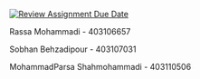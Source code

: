 [![Review Assignment Due Date](https://classroom.github.com/assets/deadline-readme-button-22041afd0340ce965d47ae6ef1cefeee28c7c493a6346c4f15d667ab976d596c.svg)](https://classroom.github.com/a/iDQJgb-p)

Rassa Mohammadi - 403106657

Sobhan Behzadipour - 403107031

MohammadParsa Shahmohammadi - 403110506
